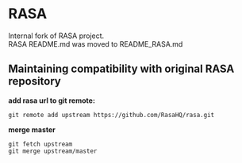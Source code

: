 # RASA

Internal fork of RASA project.  
RASA README.md was moved to README_RASA.md


## Maintaining compatibility with original RASA repository

**add rasa url to git remote:**

```
git remote add upstream https://github.com/RasaHQ/rasa.git
```

**merge master**

```
git fetch upstream
git merge upstream/master
```

